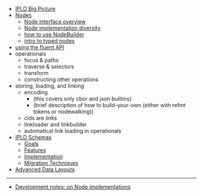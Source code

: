 - [IPLD Big Picture](./big-picture.md)
- [Nodes](./nodes.md)
	- [Node interface overview](./nodes.md#the-node-interface)
	- [Node implementation diversity](./nodes.md#node-implementations)
	- [how to use NodeBuilder](./nodes.md#using-nodebuilder)
	- [intro to typed nodes](./nodes.md#typed-nodes)
- [using the fluent API](./fluent.md)
- operationals
	- focus & paths
	- traverse & selectors
	- transform
	- constructing other operations
- storing, loading, and linking
	- encoding
		- (this covers only cbor and json builtins)
		- (brief description of how to build-your-own (either with refmt tokens or nodewalking))
	- cids are links
	- linkloader and linkbuilder
	- automatical link loading in operationals
- [IPLD Schemas](./schema.md)
	- [Goals](./schema.md#goals)
	- [Features](./schema.md#features)
	- [Implementation](./schema.md#implementation)
	- [Migration Techniques](./schema.md#schemas-and-migration)
- [Advanced Data Layouts](./advLayout.md)

---

- [Development notes: on Node implementations](./dev/node-implementations.md)
